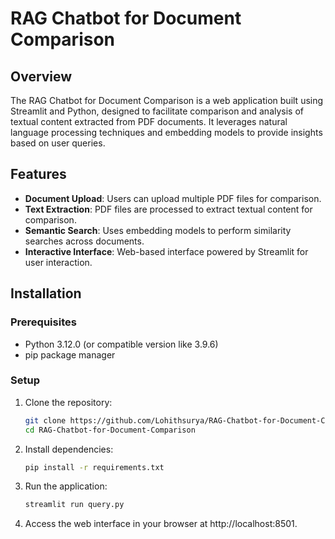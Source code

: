 # RAG Chatbot for Document Comparison


## Overview

The RAG Chatbot for Document Comparison is a web application built using Streamlit and Python, designed to facilitate comparison and analysis of textual content extracted from PDF documents. It leverages natural language processing techniques and embedding models to provide insights based on user queries.

## Features

- **Document Upload**: Users can upload multiple PDF files for comparison.
- **Text Extraction**: PDF files are processed to extract textual content for comparison.
- **Semantic Search**: Uses embedding models to perform similarity searches across documents.
- **Interactive Interface**: Web-based interface powered by Streamlit for user interaction.

## Installation

### Prerequisites

- Python 3.12.0 (or compatible version like 3.9.6)
- pip package manager

### Setup

1. Clone the repository:
   ```bash
   git clone https://github.com/Lohithsurya/RAG-Chatbot-for-Document-Comparison.git
   cd RAG-Chatbot-for-Document-Comparison

2. Install dependencies:
   ```bash
   pip install -r requirements.txt
3. Run the application:
   ```bash
   streamlit run query.py

4. Access the web interface in your browser at http://localhost:8501.
  
